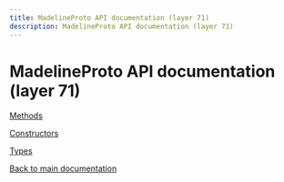 ```yaml
---
title: MadelineProto API documentation (layer 71)
description: MadelineProto API documentation (layer 71)
---
```

# MadelineProto API documentation (layer 71)  

[Methods](methods/)

[Constructors](constructors/)

[Types](types/)


[Back to main documentation](..)
